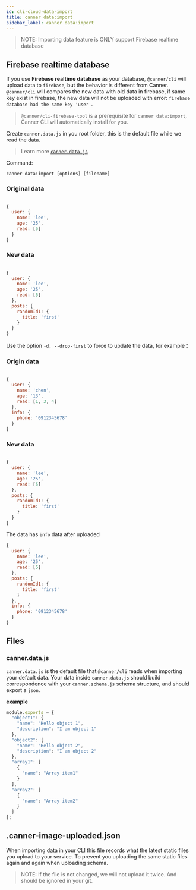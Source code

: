 ```yaml
---
id: cli-cloud-data-import
title: canner data:import
sidebar_label: canner data:import
---
```


> NOTE: Importing data feature is ONLY support Firebase realtime database

## Firebase realtime database

If you use **Firebase realtime database** as your database, `@canner/cli` will upload data to `firebase`, but the behavior is different from Canner. `@canner/cli` will compares the new data with old data in firebase, if same key exist in firebase, the new data will not be uploaded with error:  `firebase database had the same key 'user'`.

> `@canner/cli-firebase-tool` is a prerequisite for `canner data:import`, Canner CLI will automatically install for you.

Create `canner.data.js` in you root folder, this is the default file while we read the data.

> Learn more [`canner.data.js`](file-canner-data-js.md)

Command:

```
canner data:import [options] [filename]
```

### Original data
```js
  
{
  user: {
    name: 'lee',
    age: '25',
    read: [5]
  }
}
```

### New data
```js
  
{
  user: {
    name: 'lee',
    age: '25',
    read: [5]
  },
  posts: {
    randomId1: {
      title: 'first'
    }
  }
}
```

Use the option `-d, --drop-first` to force to update the data, for example：

### Origin data
```js
  
{
  user: {
    name: 'chen',
    age: '13',
    read: [1, 3, 4]
  },
  info: {
    phone: '0912345678'
  }
}
```

### New data
```js
  
{
  user: {
    name: 'lee',
    age: '25',
    read: [5]
  },
  posts: {
    randomId1: {
      title: 'first'
    }
  }
}
```

The data has `info` data after uploaded

```js
{
  user: {
    name: 'lee',
    age: '25',
    read: [5]
  },
  posts: {
    randomId1: {
      title: 'first'
    }
  },
  info: {
    phone: '0912345678'
  }
}
```

## Files

### canner.data.js


`canner.data.js` is the default file that `@canner/cli` reads when importing your default data. Your data inside `canner.data.js` should build correspondence with your `canner.schema.js` schema structure, and should export a `json`.

**example**
```js
module.exports = {
  "object1": {
    "name": "Hello object 1",
    "description": "I am object 1"
  },
  "object2": {
    "name": "Hello object 2",
    "description": "I am object 2"
  },
  "array1": [
    {
      "name": "Array item1"
    }
  ],
  "array2": [
    {
      "name": "Array item2"
    }
  ]
};
```

## .canner-image-uploaded.json


When importing data in your CLI this file records what the latest static files you upload to your service. To prevent you uploading the same static files again and again when uploading schema.

> NOTE: If the file is not changed, we will not upload it twice. And should be ignored in your git.